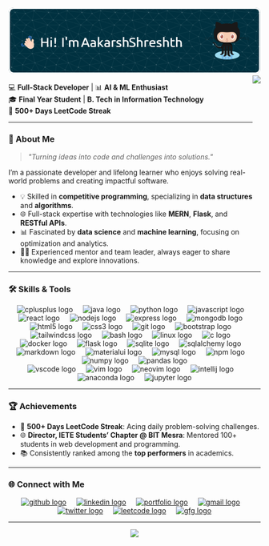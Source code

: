 
<!--
## Hi there 👋
**AakarshShreshth/AakarshShreshth** is a ✨ _special_ ✨ repository because its `README.md` (this file) appears on your GitHub profile.

Here are some ideas to get you started:

- 🔭 I’m currently working on ...
- 🌱 I’m currently learning ...
- 👯 I’m looking to collaborate on ...
- 🤔 I’m looking for help with ...
- 💬 Ask me about ...
- 📫 How to reach me: ...
- 😄 Pronouns: ...
- ⚡ Fun fact: ...
-->



<!-- # <img src="https://fonts.gstatic.com/s/e/notoemoji/latest/1f44b_1f3fb/512.gif" alt="👋" height="40"> Hi, I'm **[Aakarsh Shreshth](https://aakarshshreshth.github.io/Portfolio-React/)**  -->

<!--# 👋🏻 Hi, I'm **[Aakarsh Shreshth](https://aakarshshreshth.github.io/Portfolio-React/)**  -->

<img src="./images/banner.png" />

<img align="right" height="300" src="https://media.giphy.com/media/qgQUggAC3Pfv687qPC/giphy.gif" />

💻 **Full-Stack Developer** | 📊 **AI & ML Enthusiast**  
🎓 **Final Year Student** | **B. Tech in Information Technology**    
🌟 **500+ Days LeetCode Streak**  

---

### 🚀 About Me  

> _"Turning ideas into code and challenges into solutions."_  

I’m a passionate developer and lifelong learner who enjoys solving real-world problems and creating impactful software.  

- 💡 Skilled in **competitive programming**, specializing in **data structures** and **algorithms**.  
- 🌐 Full-stack expertise with technologies like **MERN**, **Flask**, and **RESTful APIs**.  
- 📊 Fascinated by **data science** and **machine learning**, focusing on optimization and analytics.  
- 👨‍🏫 Experienced mentor and team leader, always eager to share knowledge and explore innovations.  

---

### 🛠️ Skills & Tools  

<div align="center">
  <img src="https://cdn.jsdelivr.net/gh/devicons/devicon/icons/cplusplus/cplusplus-original.svg" height="40" alt="cplusplus logo"  />
  <img width="12" />
  <img src="https://cdn.jsdelivr.net/gh/devicons/devicon/icons/java/java-original.svg" height="40" alt="java logo"  />
  <img width="12" />
  <img src="https://cdn.jsdelivr.net/gh/devicons/devicon/icons/python/python-original.svg" height="40" alt="python logo"  />
  <img width="12" />
  <img src="https://cdn.jsdelivr.net/gh/devicons/devicon/icons/javascript/javascript-original.svg" height="40" alt="javascript logo"  />
  <img width="12" />
  <img src="https://cdn.jsdelivr.net/gh/devicons/devicon/icons/react/react-original.svg" height="40" alt="react logo"  />
  <img width="12" />
  <img src="https://cdn.jsdelivr.net/gh/devicons/devicon/icons/nodejs/nodejs-original.svg" height="40" alt="nodejs logo"  />
  <img width="12" />
  <img src="https://skillicons.dev/icons?i=express" height="40" alt="express logo"  />
  <img width="12" />
  <img src="https://cdn.jsdelivr.net/gh/devicons/devicon/icons/mongodb/mongodb-original.svg" height="40" alt="mongodb logo"  />
  <img width="12" />
  <img src="https://cdn.jsdelivr.net/gh/devicons/devicon/icons/html5/html5-original.svg" height="40" alt="html5 logo"  />
  <img width="12" />
  <img src="https://cdn.jsdelivr.net/gh/devicons/devicon/icons/css3/css3-original.svg" height="40" alt="css3 logo"  />
  <img width="12" />
  <img src="https://cdn.jsdelivr.net/gh/devicons/devicon/icons/git/git-original.svg" height="40" alt="git logo"  />
  <img width="12" />
  <img src="https://cdn.jsdelivr.net/gh/devicons/devicon/icons/bootstrap/bootstrap-original.svg" height="40" alt="bootstrap logo"  />
  <img width="12" />
  <img src="https://cdn.simpleicons.org/tailwindcss/06B6D4" height="40" alt="tailwindcss logo"  />
  <img width="12" />
  <img src="https://skillicons.dev/icons?i=bash" height="40" alt="bash logo"  />
  <img width="12" />
  <img src="https://cdn.jsdelivr.net/gh/devicons/devicon/icons/linux/linux-original.svg" height="40" alt="linux logo"  />
  <img width="12" />
  <img src="https://cdn.jsdelivr.net/gh/devicons/devicon/icons/c/c-original.svg" height="40" alt="c logo"  />
  <img width="12" />
  <img src="https://cdn.jsdelivr.net/gh/devicons/devicon/icons/docker/docker-original.svg" height="40" alt="docker logo"  />
  <img width="12" />
  <img src="https://skillicons.dev/icons?i=flask" height="40" alt="flask logo"  />
  <img width="12" />
  <img src="https://cdn.jsdelivr.net/gh/devicons/devicon/icons/sqlite/sqlite-original.svg" height="40" alt="sqlite logo"  />
  <img width="12" />
  <img src="https://cdn.jsdelivr.net/gh/devicons/devicon/icons/sqlalchemy/sqlalchemy-original.svg" height="40" alt="sqlalchemy logo"  />
  <img width="12" />
  <img src="https://skillicons.dev/icons?i=md" height="40" alt="markdown logo"  />
  <img width="12" />
  <img src="https://cdn.jsdelivr.net/gh/devicons/devicon/icons/materialui/materialui-original.svg" height="40" alt="materialui logo"  />
  <img width="12" />
  <img src="https://cdn.jsdelivr.net/gh/devicons/devicon/icons/mysql/mysql-original.svg" height="40" alt="mysql logo"  />
  <img width="12" />
  <img src="https://cdn.jsdelivr.net/gh/devicons/devicon/icons/npm/npm-original-wordmark.svg" height="40" alt="npm logo"  />
  <img width="12" />
  <img src="https://cdn.jsdelivr.net/gh/devicons/devicon/icons/numpy/numpy-original.svg" height="40" alt="numpy logo"  />
  <img width="12" />
  <img src="https://cdn.jsdelivr.net/gh/devicons/devicon/icons/pandas/pandas-original.svg" height="40" alt="pandas logo"  />
</div>

<div align="center">
  <img src="https://cdn.jsdelivr.net/gh/devicons/devicon/icons/vscode/vscode-original.svg" height="40" alt="vscode logo"  />
  <img width="12" />
  <img src="https://cdn.jsdelivr.net/gh/devicons/devicon/icons/vim/vim-original.svg" height="40" alt="vim logo"  />
  <img width="12" />
  <img src="https://skillicons.dev/icons?i=neovim" height="40" alt="neovim logo"  />
  <img width="12" />
  <img src="https://cdn.jsdelivr.net/gh/devicons/devicon/icons/intellij/intellij-original.svg" height="40" alt="intellij logo"  />
  <img width="12" />
  <img src="https://cdn.jsdelivr.net/gh/devicons/devicon/icons/anaconda/anaconda-original.svg" height="40" alt="anaconda logo"  />
  <img width="12" />
  <img src="https://cdn.jsdelivr.net/gh/devicons/devicon/icons/jupyter/jupyter-original.svg" height="40" alt="jupyter logo"  />
</div>
<!--
![Python](https://img.shields.io/badge/-Python-3776AB?style=flat&logo=python&logoColor=white)
![C++](https://img.shields.io/badge/-C%2B%2B-00599C?style=flat&logo=cplusplus&logoColor=white)
![Java](https://img.shields.io/badge/-Java-007396?style=flat&logo=java&logoColor=white)
![HTML](https://img.shields.io/badge/-HTML5-E34F26?style=flat&logo=html5&logoColor=white)
![CSS](https://img.shields.io/badge/-CSS3-1572B6?style=flat&logo=css3&logoColor=white)
![JavaScript](https://img.shields.io/badge/-JavaScript-F7DF1E?style=flat&logo=javascript&logoColor=black)
![React](https://img.shields.io/badge/-React-61DAFB?style=flat&logo=react&logoColor=black)
![Node.js](https://img.shields.io/badge/-Node.js-339933?style=flat&logo=nodedotjs&logoColor=white)
![Flask](https://img.shields.io/badge/-Flask-000000?style=flat&logo=flask&logoColor=white)  
-->

---
<!--
### 📌 Featured Projects  

🌟 **[Integrated Chat Application](https://github.com/AakarshShreshth/Chat-App)**  
> Real-time messaging app using the **MERN stack**.  
- ✨ Built with **WebSocket** for instant communication.  
- 💡 Designed a responsive UI using **React.js**.  
- 🔒 Secured with **JWT authentication**.  

🌟 **[Ticket Show](https://github.com/AakarshShreshth/Ticket-Show)**  
> A seamless ticket booking platform powered by **Flask**.  
- 📊 Managed 1,000+ ticket entries with **SQLAlchemy**.  
- 🔒 Focused on secure backend workflows.  

🌟 **[Water Quality Prediction](https://github.com/AakarshShreshth/Water-Quality-Prediction)**  
> Machine learning model with 90%+ accuracy.  
- 🧠 Used **Random Forest** and **Gradient Boosting**.  
- 📈 Analyzed 3,000+ water samples to predict potability.  

---
-->

### 🏆 Achievements  

- 🥇 **500+ Days LeetCode Streak**: Acing daily problem-solving challenges.  
- 🌐 **Director, IETE Students’ Chapter @ BIT Mesra**: Mentored 100+ students in web development and programming.  
- 📚 Consistently ranked among the **top performers** in academics.  

---

### 🌐 Connect with Me  

<!--
[![GitHub | AakarshShreshth](https://img.shields.io/badge/-GitHub-181717?style=flat&logo=github&logoColor=white)](https://github.com/AakarshShreshth)
[![LinkedIn | aakarshshreshth](https://img.shields.io/badge/-LinkedIn-0077B5?style=flat&logo=linkedin&logoColor=white)](https://www.linkedin.com/in/aakarshshreshth/)
[![Portfolio](https://img.shields.io/badge/-Portfolio-000000?style=flat&logo=react&logoColor=white)](https://aakarshshreshth.github.io/Portfolio-React/)
[![Email](https://img.shields.io/badge/-Email-D14836?style=flat&logo=gmail&logoColor=white)](mailto:aakarshshreshth@gmail.com)  
-->

<div align="center">
  <a href="https://github.com/AakarshShreshth"><img src="https://skillicons.dev/icons?i=github" height="40" alt="github logo"  /></a>
  <img width="12" />
  <a href="https://www.linkedin.com/in/aakarshshreshth/"><img src="https://raw.githubusercontent.com/maurodesouza/profile-readme-generator/master/src/assets/icons/social/linkedin/default.svg" width="52" height="40" alt="linkedin logo"  /></a>
  <img width="12" />
  <a href="https://aakarshshreshth.github.io/Portfolio-React/"><img src="https://img.icons8.com/color/40/domain--v1.png" height="40" alt="portfolio logo"  /></a>
  <img width="12" />
  <a href="mailto:aakarshshreshth@gmail.com"><img src="https://skillicons.dev/icons?i=gmail" height="40" alt="gmail logo"  /></a>
  <img width="12" />
  <a href="https://x.com/AakarshShreshth"><img src="https://skillicons.dev/icons?i=twitter" height="40" alt="twitter logo"  /></a>
  <img width="12" />
  <a href="https://leetcode.com/u/aakarshshreshth/"><img src="https://img.icons8.com/external-tal-revivo-color-tal-revivo/40/external-level-up-your-coding-skills-and-quickly-land-a-job-logo-color-tal-revivo.png" height="40" alt="leetcode logo"  /></a>
  <img width="12" />
  <a href="https://www.geeksforgeeks.org/user/aakarshshreshth/"><img src="https://img.icons8.com/color/40/GeeksforGeeks.png" height="40" alt="gfg logo"  /></a>
</div>

---

<div height="24" align="center">
<img height="24" src="https://komarev.com/ghpvc/?username=AakarshShreshth&label=PROFILE+VIEWS&style=flat" />
</div>

<!--
![Portfolio Website](https://img.shields.io/badge/Portfolio-Website-blue?style=for-the-badge)
![Java](https://img.shields.io/badge/Java-ED8B00?style=for-the-badge&logo=jdk&logoColor=white)
![SQLite](https://img.shields.io/badge/SQLite-07405E?style=for-the-badge&logo=sqlite&logoColor=white)
![Git](https://img.shields.io/badge/Git-F05033?style=for-the-badge&logo=git&logoColor=white)
![VS Code](https://img.shields.io/badge/VSCode-0078D4?style=for-the-badge&logo=visual%20studio%20code&logoColor=white)
![Vim](https://img.shields.io/badge/Vim-019733?style=for-the-badge&logo=vim&logoColor=white)
![NeoVim](https://img.shields.io/badge/NeoVim-57A143?style=for-the-badge&logo=neovim&logoColor=white)
![Postman](https://img.shields.io/badge/Postman-FF6C37?style=for-the-badge&logo=postman&logoColor=white)
![Linux](https://img.shields.io/badge/Linux-FCC624?style=for-the-badge&logo=linux&logoColor=black)
![Express.js](https://img.shields.io/badge/Express.js-404D59?style=for-the-badge)
![MySQL](https://img.shields.io/badge/MySQL-00000F?style=for-the-badge&logo=mysql&logoColor=white)
![MongoDB](https://img.shields.io/badge/MongoDB-4EA94B?style=for-the-badge&logo=mongodb&logoColor=white)
![Pandas](https://img.shields.io/badge/Pandas-150458?style=for-the-badge&logo=pandas&logoColor=white)
![NumPy](https://img.shields.io/badge/NumPy-013243?style=for-the-badge&logo=numpy&logoColor=white)
![Scikit-Learn](https://img.shields.io/badge/scikit_learn-F7931E?style=for-the-badge&logo=scikit-learn&logoColor=white)
![Jinja](https://img.shields.io/badge/Jinja-B41717?style=for-the-badge&logo=jinja&logoColor=white)
![Socket.io](https://img.shields.io/badge/Socket.io-black?style=for-the-badge&logo=socket.io&badgeColor=010101)
-->
